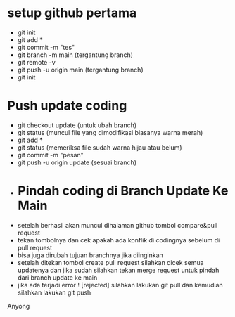 <h1>setup github pertama</h1>
<ul>
  <li>git init</li>
  <li>git add *</li>
  <li>git commit -m "tes"</li>
  <li>git branch -m main (tergantung branch) </li>
  <li>git remote -v </li>
  <li>git push -u origin main (tergantung branch) </li>
  <li>git init</li>
</ul>
<h1>Push update coding</h1>
<ul>
  <li>git checkout update (untuk ubah branch) </li>
  <li>git status (muncul file yang dimodifikasi biasanya warna merah) </li>
  <li>git add * </li>
  <li>git status (memeriksa file sudah warna hijau atau belum) </li>
  <li>git commit -m "pesan" </li>
  <li>git push -u origin update (sesuai branch) </li>
  <li>
    <h1>Pindah coding di Branch Update Ke Main</h1>
  </li>
  <li>setelah berhasil akan muncul dihalaman github tombol compare&pull request</li>
  <li>tekan tombolnya dan cek apakah ada konflik di codingnya sebelum di pull request</li>
  <li>bisa juga dirubah tujuan branchnya jika diinginkan</li>
  <li>
    setelah ditekan tombol create pull request silahkan dicek semua updatenya dan jika sudah silahkan tekan merge request untuk pindah dari branch update ke main
  </li>
  <li>jika ada terjadi error ! [rejected] silahkan lakukan git pull dan kemudian silahkan lakukan git push</li>
</ul>

Anyong
